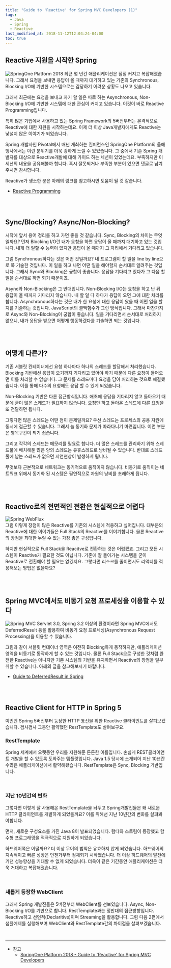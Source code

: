```yaml
---
title: "Guide to 'Reactive' for Spring MVC Developers (1)"
tags:
  - Java
  - Spring
  - Reactive
last_modified_at: 2018-11-12T12:04:24-04:00
toc: true
---
```

Reactive 지원을 시작한 Spring
-

![SpringOne Platform 2018](https://user-images.githubusercontent.com/4060030/48657448-3fa9d200-ea74-11e8-86f5-250669140534.png "SpringOne Platform 2018")
최근 몇 년간 애플리케이션은 점점 커지고 복잡해졌습니다. 그래서 요청을 보내면 응답이 올 때까지 대기하고 있는 기존의 Synchronous, Blocking I/O에 기반한 시스템으로는 감당하기 어려운 상황도 나오고 있습니다.

그래서 최근에는 요청을 보내고 자기 할 일은 따로 하는 Asynchronous, Non-Blocking I/O에 기반한 시스템에 대한 관심이 커지고 있습니다. 이것이 바로 Reactive Programming입니다.

특히 많은 기업에서 사용하고 있는 Spring Framework의 5버전부터는 본격적으로 Reactive에 대한 지원을 시작하는데요. 이제 더 이상 Java개발자에게도 Reactive는 낯설지 않은 이야기가 되었습니다.

Spring 개발사인 Pivotal에서 매년 개최하는 컨퍼런스인 SpringOne Platform의 올해 행사에서는 이런 분위기를 더욱 강하게 느낄 수 있었습니다. 그 중에서 기존 Spring 개발자를 대상으로 Reactive개발에 대해 가이드 하는 세션이 있었는데요. 부족하지만 이 세션의 내용을 공유해볼까 합니다. 혹시 잘못되거나 부족한 부분이 있으면 댓글로 남겨주시면 감사합니다.

Reactive가 생소한 분은 아래의 링크를 참고하시면 도움이 될 것 같습니다.

- [Reactive Programming](http://wiki.sys4u.co.kr/pages/viewpage.action?pageId=7766819)

<br><br>

Sync/Blocking? Async/Non-Blocking?
-

시작에 앞서 용어 정리를 하고 가면 좋을 것 같습니다. Sync, Blocking의 차이는 무엇일까요? 먼저 Blocking I/O란 내가 요청을 하면 응답이 올 때까지 대기하고 있는 것입니다. 내게 더 일할 수 능력이 있지만 응답이 올 때까지 그 자리에서 기다리고 있습니다. 

그럼 Synchronous하다는 것은 어떤 것일까요? 내 프로그램이 할 일을 line by line으로 쭉 기술한 것입니다. 이 일을 하고 나면 어떤 일을 해야할지 순서대로 알려주는 것입니다. 그래서 Sync와 Blocking은 궁합이 좋습니다. 응답을 기다리고 있다가 그 다음 할 일을 순서대로 하면 되기 때문이죠.

Async와 Non-Blocking은 그 반대입니다. Non-Blocking I/O는 요청을 하고 난 뒤 응답이 올 때까지 기다리지 않습니다. 내 할 일 다 하다가 응답이 오면 그에 대한 처리를 합니다. Asynchronous하다는 것은 내가 한 요청에 대한 응답이 왔을 때 어떤 일을 할지를 기술하는 것입니다. JavaScript의 콜백함수가 그런 방식입니다. 그래서 마찬가지로 Async와 Non-Blocking이 궁합이 좋습니다. 일을 기다리면서 순서대로 처리하지 않으니, 내가 응답을 받으면 어떻게 행동하겠다를 기술하면 되는 것입니다.

<br><br>

어떻게 다른가?
-
기존 서블릿 컨테이너에선 요청 하나마다 하나의 스레드를 할당해서 처리했습니다. Blocking 기반에선 응답이 오기까지 기다리고 있어야 하기 때문에 다른 요청이 들어오면 이를 처리할 수 없습니다. 그 문제를 스레드마다 요청을 담아 처리하는 것으로 해결했습니다. 이를 통해 다수의 요청에도 응답 할 수 있게 되었습니다.

Non-Blocking 기반은 다른 접근방식입니다. 애초에 응답을 기다리지 않고 돌아오기 때문에 굳이 많은 스레드가 필요하지 않습니다. 요청만 하고 돌아온 스레드에 다른 요청을 또 전달하면 됩니다.

그렇다면 많은 스레드는 어떤 점이 문제일까요? 우선 스레드는 프로세스의 공용 자원에 동시에 접근할 수 있습니다. 그래서 늘 동기화 문제가 따라다니기 마련입니다. 이런 부분은 병목구간이 되기 쉽습니다. 

그리고 각각의 스레드는 메모리를 필요로 합니다. 더 많은 스레드를 관리하기 위해 스레드풀에 배치해둔 많은 양의 스레드는 유휴스레드로 낭비될 수 있습니다. 반대로 스레드풀에 남는 스레드가 없으면 지연현상이 발생하게 됩니다.

무엇보다 근본적으로 네트워크는 동기적으로 움직이지 않습니다. 비동기로 움직이는 네트워크 위에서 동기화 된 시스템은 필연적으로 자원의 낭비를 초래하게 됩니다.

<br><br>

Reactive로의 전면적인 전환은 현실적으로 어렵다
-
![Spring WebFlux](https://user-images.githubusercontent.com/4060030/48329064-53c38d00-e68a-11e8-823f-56bce05a06c5.PNG "Spring WebFlux")  
그럼 이렇게 장점이 많은 Reactive를 기존의 시스템에 적용하고 싶어집니다. 대부분의 Reactive에 대한 이야기들은 Full Stack의 Reactive를 이야기합니다. 물론 Reactive의 장점을 최대한 누릴 수 있는 가장 좋은 구성입니다.

하지만 현실적으로 Full Stack을 Reacitve로 전환하는 것은 어렵겠죠. 그리고 모든 시스템이 Reactive가 필요한 것도 아닙니다. 기존에 잘 돌아가는 시스템을 굳이 Reactive로 전환해야 할 필요는 없겠지요. 그렇다면 리스크를 줄이면서도 리액티를 적용해보는 방법은 없을까요?

<br><br>

Spring MVC에서도 비동기 요청 프로세싱을 이용할 수 있다
-
![Spring MVC](https://user-images.githubusercontent.com/4060030/48329150-af8e1600-e68a-11e8-879a-33cdf69edb35.PNG "Spring MVC")
Servlet 3.0, Spring 3.2 이상의 환경이라면 Spring MVC에서도 DeferredResult 등을 활용하여 비동기 요청 프로세싱(Asynchronous Request Processing)을 이용할 수 있습니다. 

그림과 같이 서블릿 컨테이너 영역은 여전히 Blocking하게 동작하지만, 애플리케이션 영역을 비동기로 동작하게 할 수 있는 것입니다. 물론 Full Stack으로 구성한 것처럼 완전한 Reactive는 아니지만 기존 시스템의 기반을 유지하면서 Reactive의 장점을 일부 취할 수 있습니다. 아래의 글을 참고해보시기 바랍니다.

- [Guide to DeferredResult in Spring](https://www.baeldung.com/spring-deferred-result)

<br><br>

Reactive Client for HTTP in Spring 5
-
이번엔 Spring 5버전부터 등장한 HTTP 통신을 위한 Reactive 클라이언트를 살펴보겠습니다. 겸사겸사 그동안 활약했던 RestTemplate도 살펴보구요.

### RestTemplate
Spring 세계에서 오랫동안 우리를 지원해준 든든한 이름입니다. 손쉽게 REST클라이언트 개발을 할 수 있도록 도와주는 템플릿입니다. Java 1.5 당시에 소개되어 지난 10년간 수많은 애플리케이션에서 활약해왔습니다. RestTemplate은 Sync, Blocking 기반입니다. 

<br>

### 지난 10년간의 변화
그렇다면 이렇게 잘 사용해온 RestTemplate을 놔두고 Spring개발진들은 왜 새로운 HTTP 클라이언트를 개발하게 되었을까요? 이를 위해선 지난 10년간의 변화를 살펴봐야합니다.

먼저, 새로운 구성요소를 가진 Java 8이 발표되었습니다. 람다와 스트림이 등장했고 함수형 프로그래밍을 적극적으로 지원하게 되었습니다.

하드웨어쪽은 어떨까요? 더 이상 무어의 법칙은 유효하지 않게 되었습니다. 하드웨어의 지속적이고 빠른 성장은 언젠가부터 정체되기 시작했습니다. 더 이상 하드웨어의 발전에 기댄 성능향상을 기대할 수 없게 되었습니다. 더욱이 같은 기간동안 애플리케이션은 더욱 거대하고 복잡해졌습니다.

<br>

### 새롭게 등장한 WebClient
그래서 Spring 개발진들은 5버전부터 WebClient를 선보였습니다. Async, Non-Blocking I/O를 기반으로 합니다. RestTemplate과는 정반대의 접근방향입니다. Reactive하고 선언적(Declaritive)이며 Streaming을 활용합니다. 그럼 다음 2편에서 샘플예제를 실행해보며 WebClient와 RestTemplate간의 차이점을 살펴보겠습니다.

<br>

- - -
* 참고
    - [SpringOne Platform 2018 - Guide to 'Reactive' for Spring MVC Developers](https://content.pivotal.io/springone-platform-2018/guide-to-reactive-for-spring-mvc-developers)